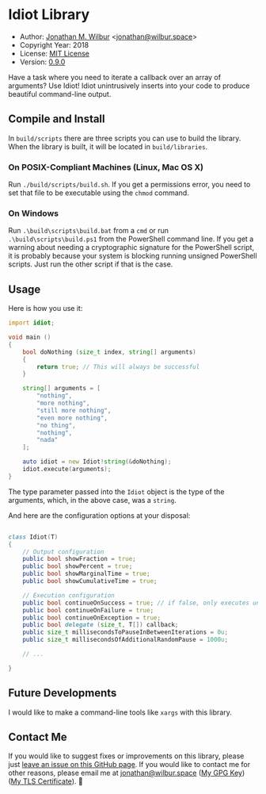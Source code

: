 # Idiot Library

* Author: [Jonathan M. Wilbur](http://jonathan.wilbur.space) <[jonathan@wilbur.space](mailto:jonathan@wilbur.space)>
* Copyright Year: 2018
* License: [MIT License](https://mit-license.org/)
* Version: [0.9.0](http://semver.org/)

Have a task where you need to iterate a callback over an array of arguments?
Use Idiot! Idiot unintrusively inserts into your code to produce beautiful
command-line output.

## Compile and Install

In `build/scripts` there are three scripts you can use to build the library.
When the library is built, it will be located in `build/libraries`.

### On POSIX-Compliant Machines (Linux, Mac OS X)

Run `./build/scripts/build.sh`.
If you get a permissions error, you need to set that file to be executable
using the `chmod` command.

### On Windows

Run `.\build\scripts\build.bat` from a `cmd` or run `.\build\scripts\build.ps1`
from the PowerShell command line. If you get a warning about needing a
cryptographic signature for the PowerShell script, it is probably because
your system is blocking running unsigned PowerShell scripts. Just run the
other script if that is the case.

## Usage

Here is how you use it:

```d
import idiot;

void main ()
{
    bool doNothing (size_t index, string[] arguments)
    {
        return true; // This will always be successful
    }

    string[] arguments = [
        "nothing",
        "more nothing",
        "still more nothing",
        "even more nothing",
        "no thing",
        "nothing",
        "nada"
    ];

    auto idiot = new Idiot!string(&doNothing);
    idiot.execute(arguments);
}
```

The type parameter passed into the `Idiot` object is the type of the arguments,
which, in the above case, was a `string`.

And here are the configuration options at your disposal:

```d

class Idiot(T)
{
    // Output configuration
    public bool showFraction = true;
    public bool showPercent = true;
    public bool showMarginalTime = true;
    public bool showCumulativeTime = true;

    // Execution configuration
    public bool continueOnSuccess = true; // if false, only executes until success occurs
    public bool continueOnFailure = true;
    public bool continueOnException = true;
    public bool delegate (size_t, T[]) callback;
    public size_t millisecondsToPauseInBetweenIterations = 0u;
    public size_t millisecondsOfAdditionalRandomPause = 1000u;

    // ...

}

```

## Future Developments

I would like to make a command-line tools like `xargs` with this library.

## Contact Me

If you would like to suggest fixes or improvements on this library, please just
[leave an issue on this GitHub page](https://github.com/JonathanWilbur/idiot/issues). If you would like to contact me for other reasons,
please email me at [jonathan@wilbur.space](mailto:jonathan@wilbur.space)
([My GPG Key](http://jonathan.wilbur.space/downloads/jonathan@wilbur.space.gpg.pub))
([My TLS Certificate](http://jonathan.wilbur.space/downloads/jonathan@wilbur.space.chain.pem)). :boar: